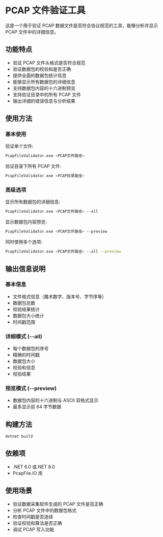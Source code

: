 # PCAP 文件验证工具

这是一个用于验证 PCAP 数据文件是否符合协议规范的工具，能够分析并显示 PCAP 文件中的详细信息。

## 功能特点

- 验证 PCAP 文件头格式是否符合规范
- 验证数据包的校验和是否正确
- 提供全面的数据包统计信息
- 能够显示所有数据包的详细信息
- 支持数据包内容的十六进制预览
- 支持验证目录中的所有 PCAP 文件
- 输出详细的错误信息与分析结果

## 使用方法

### 基本使用

验证单个文件:

```bash
PcapFileValidator.exe <PCAP文件路径>
```

验证目录下所有 PCAP 文件:

```bash
PcapFileValidator.exe <PCAP目录路径>
```

### 高级选项

显示所有数据包的详细信息:

```bash
PcapFileValidator.exe <PCAP文件路径> --all
```

显示数据包内容预览:

```bash
PcapFileValidator.exe <PCAP文件路径> --preview
```

同时使用多个选项:

```bash
PcapFileValidator.exe <PCAP文件路径> --all --preview
```

## 输出信息说明

### 基本信息

- 文件格式信息（魔术数字、版本号、字节序等）
- 数据包总数
- 校验结果统计
- 数据包大小统计
- 时间戳范围

### 详细模式 (--all)

- 每个数据包的序号
- 精确的时间戳
- 数据包大小
- 校验和信息
- 校验结果

### 预览模式 (--preview)

- 数据包内容的十六进制与 ASCII 双格式显示
- 最多显示前 64 字节数据

## 构建方法

```bash
dotnet build
```

## 依赖项

- .NET 6.0 或.NET 8.0
- PcapFile.IO 库

## 使用场景

- 验证数据采集软件生成的 PCAP 文件是否正确
- 分析 PCAP 文件中的数据包格式
- 检查时间戳是否连续
- 验证校验和算法是否正确
- 调试 PCAP 写入功能
